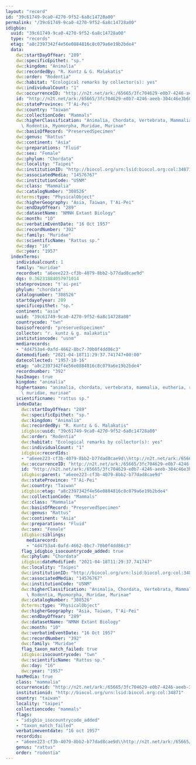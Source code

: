 ```yaml
---
layout: "record"
id: "39c61749-9ca0-4270-9f52-6a8c14728a00"
permalink: "/39c61749-9ca0-4270-9f52-6a8c14728a00"
idigbio:
  uuid: "39c61749-9ca0-4270-9f52-6a8c14728a00"
  type: "records"
  etag: "a8c2397342f4e56e0884816c8c079a6e19b2bde4"
  data:
    dwc:startDayOfYear: "289"
    dwc:specificEpithet: "sp."
    dwc:kingdom: "Animalia"
    dwc:recordedBy: "R. Kuntz & G. Malakatis"
    dwc:order: "Rodentia"
    dwc:habitat: "Ecological remarks by collector(s): yes"
    dwc:individualCount: "1"
    dwc:occurrenceID: "http://n2t.net/ark:/65665/3fc704629-e0b7-4246-aeeb-304c46e3b606"
    id: "http://n2t.net/ark:/65665/3fc704629-e0b7-4246-aeeb-304c46e3b606"
    dwc:stateProvince: "T'Ai-Pei"
    dwc:country: "Taiwan"
    dwc:collectionCode: "Mammals"
    dwc:higherClassification: "Animalia, Chordata, Vertebrata, Mammalia, Eutheria,\
      \ Rodentia, Myomorpha, Muridae, Murinae"
    dwc:basisOfRecord: "PreservedSpecimen"
    dwc:genus: "Rattus"
    dwc:continent: "Asia"
    dwc:preparations: "Fluid"
    dwc:sex: "Female"
    dwc:phylum: "Chordata"
    dwc:locality: "Taipei"
    dwc:institutionID: "http://biocol.org/urn:lsid:biocol.org:col:34871"
    dwc:associatedMedia: "14576767"
    dwc:institutionCode: "USNM"
    dwc:class: "Mammalia"
    dwc:catalogNumber: "308526"
    dcterms:type: "PhysicalObject"
    dwc:higherGeography: "Asia, Taiwan, T'Ai-Pei"
    dwc:endDayOfYear: "289"
    dwc:datasetName: "NMNH Extant Biology"
    dwc:month: "10"
    dwc:verbatimEventDate: "16 Oct 1957"
    dwc:recordNumber: "392"
    dwc:family: "Muridae"
    dwc:scientificName: "Rattus sp."
    dwc:day: "16"
    dwc:year: "1957"
  indexTerms:
    individualcount: 1
    family: "muridae"
    recordset: "a6eee223-cf3b-4079-8bb2-b77dad8cae9d"
    dqs: 0.36231884057971014
    stateprovince: "t'ai-pei"
    phylum: "chordata"
    catalognumber: "308526"
    startdayofyear: 289
    specificepithet: "sp."
    continent: "asia"
    uuid: "39c61749-9ca0-4270-9f52-6a8c14728a00"
    countrycode: "twn"
    basisofrecord: "preservedspecimen"
    collector: "r. kuntz & g. malakatis"
    institutioncode: "usnm"
    mediarecords:
    - "4d4753a4-0afd-4662-8bc7-70b0f4dd86c3"
    datemodified: "2021-04-18T11:29:37.741747+00:00"
    datecollected: "1957-10-16"
    etag: "a8c2397342f4e56e0884816c8c079a6e19b2bde4"
    recordnumber: "392"
    hasImage: true
    kingdom: "animalia"
    highertaxon: "animalia, chordata, vertebrata, mammalia, eutheria, rodentia, myomorpha,\
      \ muridae, murinae"
    scientificname: "rattus sp."
    indexData:
      dwc:startDayOfYear: "289"
      dwc:specificEpithet: "sp."
      dwc:kingdom: "Animalia"
      dwc:recordedBy: "R. Kuntz & G. Malakatis"
      idigbio:uuid: "39c61749-9ca0-4270-9f52-6a8c14728a00"
      dwc:order: "Rodentia"
      dwc:habitat: "Ecological remarks by collector(s): yes"
      dwc:individualCount: "1"
      idigbio:recordIds:
      - "a6eee223-cf3b-4079-8bb2-b77dad8cae9d\\http://n2t.net/ark:/65665/3fc704629-e0b7-4246-aeeb-304c46e3b606"
      dwc:occurrenceID: "http://n2t.net/ark:/65665/3fc704629-e0b7-4246-aeeb-304c46e3b606"
      id: "http://n2t.net/ark:/65665/3fc704629-e0b7-4246-aeeb-304c46e3b606"
      idigbio:parent: "a6eee223-cf3b-4079-8bb2-b77dad8cae9d"
      dwc:stateProvince: "T'Ai-Pei"
      dwc:country: "Taiwan"
      idigbio:etag: "a8c2397342f4e56e0884816c8c079a6e19b2bde4"
      dwc:collectionCode: "Mammals"
      dwc:class: "Mammalia"
      dwc:basisOfRecord: "PreservedSpecimen"
      dwc:genus: "Rattus"
      dwc:continent: "Asia"
      dwc:preparations: "Fluid"
      dwc:sex: "Female"
      idigbio:siblings:
        mediarecord:
        - "4d4753a4-0afd-4662-8bc7-70b0f4dd86c3"
      flag_idigbio_isocountrycode_added: true
      dwc:phylum: "Chordata"
      idigbio:dateModified: "2021-04-18T11:29:37.741747"
      dwc:locality: "Taipei"
      dwc:institutionID: "http://biocol.org/urn:lsid:biocol.org:col:34871"
      dwc:associatedMedia: "14576767"
      dwc:institutionCode: "USNM"
      dwc:higherClassification: "Animalia, Chordata, Vertebrata, Mammalia, Eutheria,\
        \ Rodentia, Myomorpha, Muridae, Murinae"
      dwc:catalogNumber: "308526"
      dcterms:type: "PhysicalObject"
      dwc:higherGeography: "Asia, Taiwan, T'Ai-Pei"
      dwc:endDayOfYear: "289"
      dwc:datasetName: "NMNH Extant Biology"
      dwc:month: "10"
      dwc:verbatimEventDate: "16 Oct 1957"
      dwc:recordNumber: "392"
      dwc:family: "Muridae"
      flag_taxon_match_failed: true
      idigbio:isocountrycode: "twn"
      dwc:scientificName: "Rattus sp."
      dwc:day: "16"
      dwc:year: "1957"
    hasMedia: true
    class: "mammalia"
    occurrenceid: "http://n2t.net/ark:/65665/3fc704629-e0b7-4246-aeeb-304c46e3b606"
    institutionid: "http://biocol.org/urn:lsid:biocol.org:col:34871"
    country: "taiwan"
    locality: "taipei"
    collectioncode: "mammals"
    flags:
    - "idigbio_isocountrycode_added"
    - "taxon_match_failed"
    verbatimeventdate: "16 oct 1957"
    recordids:
    - "a6eee223-cf3b-4079-8bb2-b77dad8cae9d\\http://n2t.net/ark:/65665/3fc704629-e0b7-4246-aeeb-304c46e3b606"
    genus: "rattus"
    order: "rodentia"
---
```


